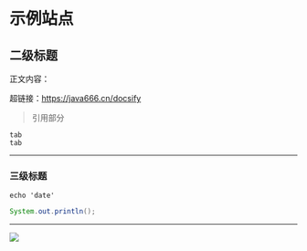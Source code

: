 # 示例站点

## 二级标题

正文内容：

超链接：<https://java666.cn/docsify>

>引用部分

    tab
    tab

---
### 三级标题

```shell
echo 'date'
```

```java
System.out.println();
```

---
![](https://ss.csdn.net/p?https://mmbiz.qpic.cn/mmbiz_gif/HZW0wwFxbQAzc1qaiayZGKjaTaAvYjVTXEcq17OQ0JZaooib8IJ8nHBfo9cd1UM45j9PDM17LB7I4GmiavwxS3FBg/640?wx_fmt=gif)

